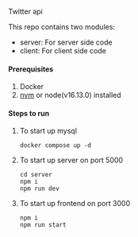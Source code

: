 Twitter api

This repo contains two modules:

- server: For server side code
- client: For client side code

#### Prerequisites

1. Docker
1. [nvm](https://github.com/nvm-sh/nvm) or node(v16.13.0) installed

#### Steps to run

1. To start up mysql
   ```
   docker compose up -d
   ```
2. To start up server on port 5000
   ```
   cd server
   npm i
   npm run dev
   ```
3. To start up frontend on port 3000
   ```
   npm i
   npm run start
   ```
